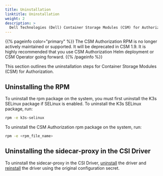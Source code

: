 ```yaml
---
title: Uninstallation
linktitle: Uninstallation 
weight: 2
description: >
  Dell Technologies (Dell) Container Storage Modules (CSM) for Authorization Uninstallation
---
```


{{% pageinfo color="primary" %}}
The CSM Authorization RPM is no longer actively maintained or supported. It will be deprecated in CSM 1.9. It is highly recommended that you use CSM Authorization Helm deployment or CSM Operator going forward.
{{% /pageinfo %}}

This section outlines the uninstallation steps for Container Storage Modules (CSM) for Authorization. 

## Uninstalling the RPM

To uninstall the rpm package on the system, you must first uninstall the K3s SELinux package if SELinux is enabled. To uninstall the K3s SELinux package, run: 

```bash
rpm -e k3s-selinux
```

To uninstall the CSM Authorization rpm package on the system, run:

```bash
rpm -e <rpm_file_name>
```

## Uninstalling the sidecar-proxy in the CSI Driver

To uninstall the sidecar-proxy in the CSI Driver, [uninstall](../../csidriver/uninstall) the driver and [reinstall](../../deployment) the driver using the original configuration secret.